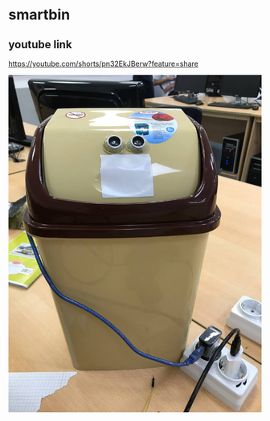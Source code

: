 # smartbin


## youtube link
https://youtube.com/shorts/pn32EkJBerw?feature=share

![image](bin.jpg)
